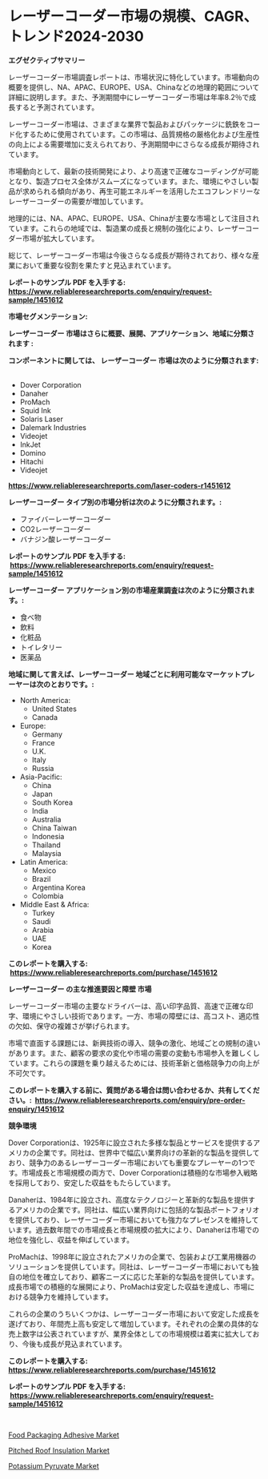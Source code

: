 <p><h1>レーザーコーダー市場の規模、CAGR、トレンド2024-2030</h1></p><p><strong>エグゼクティブサマリー</strong></p>
<p><p>レーザーコーダー市場調査レポートは、市場状況に特化しています。市場動向の概要を提供し、NA、APAC、EUROPE、USA、Chinaなどの地理的範囲について詳細に説明します。また、予測期間中にレーザーコーダー市場は年率8.2％で成長すると予測されています。</p><p>レーザーコーダー市場は、さまざまな業界で製品およびパッケージに銑鉄をコード化するために使用されています。この市場は、品質規格の厳格化および生産性の向上による需要増加に支えられており、予測期間中にさらなる成長が期待されています。</p><p>市場動向として、最新の技術開発により、より高速で正確なコーディングが可能となり、製造プロセス全体がスムーズになっています。また、環境にやさしい製品が求められる傾向があり、再生可能エネルギーを活用したエコフレンドリーなレーザーコーダーの需要が増加しています。</p><p>地理的には、NA、APAC、EUROPE、USA、Chinaが主要な市場として注目されています。これらの地域では、製造業の成長と規制の強化により、レーザーコーダー市場が拡大しています。</p><p>総じて、レーザーコーダー市場は今後さらなる成長が期待されており、様々な産業において重要な役割を果たすと見込まれています。</p></p>
<p><strong>レポートのサンプル PDF を入手する: <a href="https://www.reliableresearchreports.com/enquiry/request-sample/1451612">https://www.reliableresearchreports.com/enquiry/request-sample/1451612</a></strong></p>
<p><strong>市場セグメンテーション:</strong></p>
<p><strong> レーザーコーダー 市場はさらに概要、展開、アプリケーション、地域に分類されます :</strong></p>
<p><strong>コンポーネントに関しては、 レーザーコーダー 市場は次のように分類されます: &nbsp;</strong></p>
<p><ul><li>Dover Corporation</li><li>Danaher</li><li>ProMach</li><li>Squid Ink</li><li>Solaris Laser</li><li>Dalemark Industries</li><li>Videojet</li><li>InkJet</li><li>Domino</li><li>Hitachi</li><li>Videojet</li></ul></p>
<p><strong><a href="https://www.reliableresearchreports.com/laser-coders-r1451612">https://www.reliableresearchreports.com/laser-coders-r1451612</a></strong></p>
<p><strong> レーザーコーダー タイプ別の市場分析は次のように分類されます。:</strong></p>
<p><ul><li>ファイバーレーザーコーダー</li><li>CO2レーザーコーダー</li><li>バナジン酸レーザーコーダー</li></ul></p>
<p><strong>レポートのサンプル PDF を入手する: &nbsp;<a href="https://www.reliableresearchreports.com/enquiry/request-sample/1451612">https://www.reliableresearchreports.com/enquiry/request-sample/1451612</a></strong></p>
<p><strong> レーザーコーダー アプリケーション別の市場産業調査は次のように分類されます。:</strong></p>
<p><ul><li>食べ物</li><li>飲料</li><li>化粧品</li><li>トイレタリー</li><li>医薬品</li></ul></p>
<p><strong>地域に関して言えば、レーザーコーダー 地域ごとに利用可能なマーケットプレーヤーは次のとおりです。:</strong></p>
<p><ul>
    <li>
        North America:
        <ul>
            <li>United States</li>
            <li>Canada</li>
        </ul>
    </li>
    <li>
        Europe:
        <ul>
            <li>Germany</li>
            <li>France</li>
            <li>U.K.</li>
            <li>Italy</li>
            <li>Russia</li>
        </ul>
    </li>
    <li>
        Asia-Pacific:
        <ul>
            <li>China</li>
            <li>Japan</li>
            <li>South Korea</li>
            <li>India</li>
            <li>Australia</li>
            <li>China Taiwan</li>
            <li>Indonesia</li>
            <li>Thailand</li>
            <li>Malaysia</li>
        </ul>
    </li>
    <li>
        Latin America:
        <ul>
            <li>Mexico</li>
            <li>Brazil</li>
            <li>Argentina Korea</li>
            <li>Colombia</li>
        </ul>
    </li>
    <li>
        Middle East & Africa:
        <ul>
            <li>Turkey</li>
            <li>Saudi</li>
            <li>Arabia</li>
            <li>UAE</li>
            <li>Korea</li>
        </ul>
    </li>
    </ul></p>
<p><strong>このレポートを購入する: &nbsp;<a href="https://www.reliableresearchreports.com/purchase/1451612">https://www.reliableresearchreports.com/purchase/1451612</a></strong></p>
<p><strong>レーザーコーダー の主な推進要因と障壁 市場</strong></p>
<p><p>レーザーコーダー市場の主要なドライバーは、高い印字品質、高速で正確な印字、環境にやさしい技術であります。一方、市場の障壁には、高コスト、適応性の欠如、保守の複雑さが挙げられます。</p><p>市場で直面する課題には、新興技術の導入、競争の激化、地域ごとの規制の違いがあります。また、顧客の要求の変化や市場の需要の変動も市場参入を難しくしています。これらの課題を乗り越えるためには、技術革新と価格競争力の向上が不可欠です。</p></p>
<p><strong>このレポートを購入する前に、質問がある場合は問い合わせるか、共有してください。:&nbsp; <a href="https://www.reliableresearchreports.com/enquiry/pre-order-enquiry/1451612">https://www.reliableresearchreports.com/enquiry/pre-order-enquiry/1451612</a></strong></p>
<p><strong>競争環境</strong></p>
<p><p>Dover Corporationは、1925年に設立された多様な製品とサービスを提供するアメリカの企業です。同社は、世界中で幅広い業界向けの革新的な製品を提供しており、競争力のあるレーザーコーダー市場においても重要なプレーヤーの1つです。市場成長と市場規模の両方で、Dover Corporationは積極的な市場参入戦略を採用しており、安定した収益をもたらしています。</p><p>Danaherは、1984年に設立され、高度なテクノロジーと革新的な製品を提供するアメリカの企業です。同社は、幅広い業界向けに包括的な製品ポートフォリオを提供しており、レーザーコーダー市場においても強力なプレゼンスを維持しています。過去数年間での市場成長と市場規模の拡大により、Danaherは市場での地位を強化し、収益を伸ばしています。</p><p>ProMachは、1998年に設立されたアメリカの企業で、包装および工業用機器のソリューションを提供しています。同社は、レーザーコーダー市場においても独自の地位を確立しており、顧客ニーズに応じた革新的な製品を提供しています。成長市場での積極的な展開により、ProMachは安定した収益を達成し、市場における競争力を維持しています。</p><p>これらの企業のうちいくつかは、レーザーコーダー市場において安定した成長を遂げており、年間売上高も安定して増加しています。それぞれの企業の具体的な売上数字は公表されていますが、業界全体としての市場規模は着実に拡大しており、今後も成長が見込まれています。</p></p>
<p><strong>このレポートを購入する: &nbsp; <a href="https://www.reliableresearchreports.com/purchase/1451612">https://www.reliableresearchreports.com/purchase/1451612</a></strong></p>
<p><strong>レポートのサンプル PDF を入手する: &nbsp;<a href="https://www.reliableresearchreports.com/enquiry/request-sample/1451612">https://www.reliableresearchreports.com/enquiry/request-sample/1451612</a></strong><strong></strong></p>
<p>&nbsp;</p>
<p><p><a href="https://www.linkedin.com/pulse/food-packaging-adhesive-market-research-report-reveals-latest-zdgrf?trackingId=DjhH2uf8TRea%2BB1%2Fda7u1Q%3D%3D">Food Packaging Adhesive Market</a></p><p><a href="https://www.linkedin.com/pulse/pitched-roof-insulation-market-research-report-forecasted-period-srp6f?trackingId=XNazQCXjWgZHwwsatG%2B9WA%3D%3D">Pitched Roof Insulation Market</a></p><p><a href="https://www.linkedin.com/pulse/insights-potassium-pyruvate-market-size-analysing-share-trends-kwwnc?trackingId=M%2Bnuq9NJzzOCv1pYandG%2BA%3D%3D">Potassium Pyruvate Market</a></p></p>